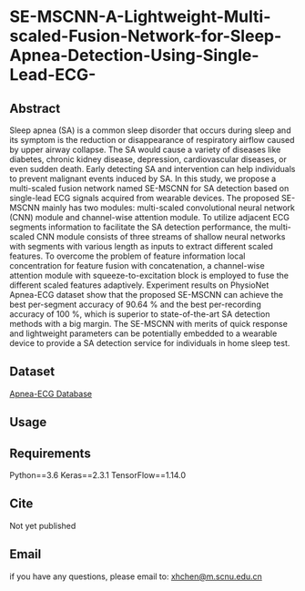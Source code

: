 # SE-MSCNN-A-Lightweight-Multi-scaled-Fusion-Network-for-Sleep-Apnea-Detection-Using-Single-Lead-ECG-

## Abstract
Sleep apnea (SA) is a common sleep disorder that occurs during sleep and its symptom is the reduction or disappearance of respiratory airflow caused by upper airway collapse. The SA would cause a variety of diseases like diabetes, chronic kidney disease, depression, cardiovascular diseases, or even sudden death. Early detecting SA and intervention can help individuals to prevent malignant events induced by SA. In this study, we propose a multi-scaled fusion network named SE-MSCNN for SA detection based on single-lead ECG signals acquired from wearable devices. The proposed SE-MSCNN mainly has two modules: multi-scaled convolutional neural network (CNN) module and channel-wise attention module. To utilize adjacent ECG segments information to facilitate the SA detection performance, the multi-scaled CNN module consists of three streams of shallow neural networks with segments with various length as inputs to extract different scaled features. To overcome the problem of feature information local concentration for feature fusion with concatenation, a channel-wise attention module with squeeze-to-excitation block is employed to fuse the different scaled features adaptively. Experiment results on PhysioNet Apnea-ECG dataset show that the proposed SE-MSCNN can achieve the best per-segment accuracy of 90.64 % and the best per-recording accuracy of 100 %, which is superior to state-of-the-art SA detection methods with a big margin. The SE-MSCNN with merits of quick response and lightweight parameters can be potentially embedded to a wearable device to provide a SA detection service for individuals in home sleep test.

## Dataset
[Apnea-ECG Database](https://physionet.org/content/apnea-ecg/1.0.0/)

## Usage

## Requirements
Python==3.6
Keras==2.3.1
TensorFlow==1.14.0


## Cite
Not yet published
<!-- If our work is helpful to you, please cite: -->

## Email
if you have any questions, please email to: [xhchen@m.scnu.edu.cn](mailto:xhchen@m.scnu.edu.cn)
